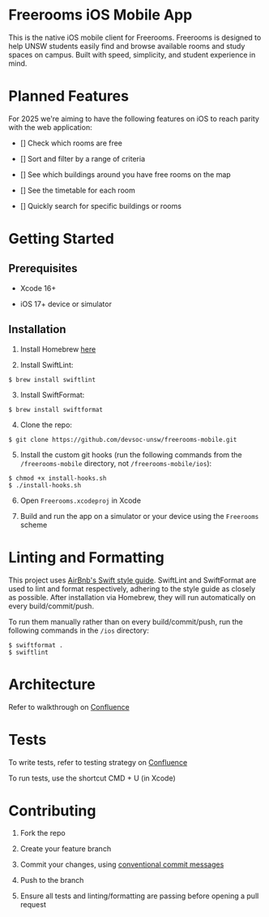# Freerooms iOS Mobile App

This is the native iOS mobile client for Freerooms. Freerooms is designed to help UNSW students easily find and browse available rooms and study spaces on campus. Built with speed, simplicity, and student experience in mind.

# Planned Features

For 2025 we're aiming to have the following features on iOS to reach parity with the web application:

- [] Check which rooms are free

- [] Sort and filter by a range of criteria

- [] See which buildings around you have free rooms on the map

- [] See the timetable for each room

- [] Quickly search for specific buildings or rooms

# Getting Started

## Prerequisites

- Xcode 16+

- iOS 17+ device or simulator

## Installation

1. Install Homebrew [here](https://brew.sh/)

2. Install SwiftLint:

```console
$ brew install swiftlint
```

3. Install SwiftFormat:

```console
$ brew install swiftformat
```

4. Clone the repo:

```console
$ git clone https://github.com/devsoc-unsw/freerooms-mobile.git
```

5. Install the custom git hooks (run the following commands from the `/freerooms-mobile` directory, not `/freerooms-mobile/ios`):

```console
$ chmod +x install-hooks.sh
$ ./install-hooks.sh
```

6. Open `Freerooms.xcodeproj` in Xcode

7. Build and run the app on a simulator or your device using the `Freerooms` scheme

# Linting and Formatting
This project uses [AirBnb's Swift style guide](https://github.com/airbnb/swift). SwiftLint and SwiftFormat are used to lint and format respectively, adhering to the style guide as closely as possible. After installation via Homebrew, they will run automatically on every build/commit/push.

To run them manually rather than on every build/commit/push, run the following commands in the `/ios` directory:
```console
$ swiftformat .
$ swiftlint
```

# Architecture

Refer to walkthrough on [Confluence](https://devsoc.atlassian.net/wiki/spaces/F/pages/349733080/Mobile+Architecturehttps://devsoc.atlassian.net/wiki/spaces/F/pages/349733080/Mobile+Architecture)

# Tests

To write tests, refer to testing strategy on [Confluence](https://devsoc.atlassian.net/wiki/spaces/F/pages/349798619/Test+Driven+Development)

To run tests, use the shortcut CMD + U (in Xcode)

# Contributing

1. Fork the repo

2. Create your feature branch

3. Commit your changes, using [conventional commit messages](https://www.conventionalcommits.org/en/v1.0.0/)

4. Push to the branch

5. Ensure all tests and linting/formatting are passing before opening a pull request
